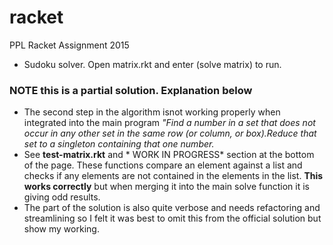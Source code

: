 # racket

PPL Racket Assignment 2015
- Sudoku solver. Open matrix.rkt and enter (solve matrix) to run.

### NOTE this is a **partial** solution. Explanation below
-  The second step in the algorithm isnot working properly when integrated into the main program *"Find a number in a set that does not occur in any other set in the same row (or column, or box).Reduce that set to a singleton containing that one number.* 
- See **test-matrix.rkt** and * WORK IN PROGRESS* section at the bottom of the page.  These functions compare an element against a list and checks if any elements are not contained in the elements in the list. **This works correctly** but when merging it into the main solve function it is giving odd results.  
- The part of the solution is also quite verbose and needs refactoring and streamlining so I felt it was best to omit this from the official solution but show my working. 

